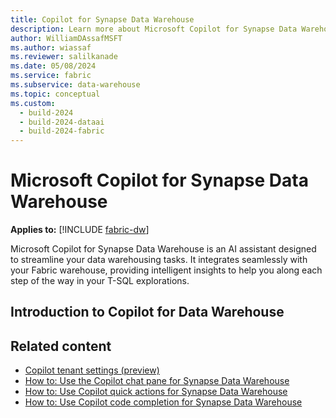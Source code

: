 ```yaml
---
title: Copilot for Synapse Data Warehouse
description: Learn more about Microsoft Copilot for Synapse Data Warehouse in Microsoft Fabric, the integrated AI assistant for your Fabric warehouse.
author: WilliamDAssafMSFT
ms.author: wiassaf
ms.reviewer: salilkanade
ms.date: 05/08/2024
ms.service: fabric
ms.subservice: data-warehouse
ms.topic: conceptual
ms.custom:
  - build-2024
  - build-2024-dataai
  - build-2024-fabric
---
```

# Microsoft Copilot for Synapse Data Warehouse

**Applies to:** [!INCLUDE [fabric-dw](includes/applies-to-version/fabric-dw.md)]

Microsoft Copilot for Synapse Data Warehouse is an AI assistant designed to streamline your data warehousing tasks. It integrates seamlessly with your Fabric warehouse, providing intelligent insights to help you along each step of the way in your T-SQL explorations.

## Introduction to Copilot for Data Warehouse




## Related content

- [Copilot tenant settings (preview)](../admin/service-admin-portal-copilot.md)
- [How to: Use the Copilot chat pane for Synapse Data Warehouse](copilot-chat-pane.md)
- [How to: Use Copilot quick actions for Synapse Data Warehouse](copilot-quick-action.md)
- [How to: Use Copilot code completion for Synapse Data Warehouse](copilot-code-completion.md)